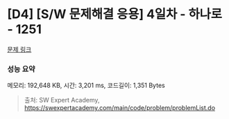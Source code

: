 # [D4] [S/W 문제해결 응용] 4일차 - 하나로 - 1251 

[문제 링크](https://swexpertacademy.com/main/code/problem/problemDetail.do?contestProbId=AV15StKqAQkCFAYD) 

### 성능 요약

메모리: 192,648 KB, 시간: 3,201 ms, 코드길이: 1,351 Bytes



> 출처: SW Expert Academy, https://swexpertacademy.com/main/code/problem/problemList.do